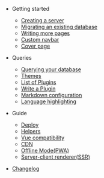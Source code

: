 - Getting started
  - [Creating a server](getting_started/creatingserver.md)
  - [Migrating an existing database](getting_started/migrating.md)
  - [Writing more pages](more-pages.md)
  - [Custom navbar](custom-navbar.md)
  - [Cover page](cover.md)

- Queries
  - [Querying your database](queries/querying.md)
  - [Themes](themes.md)
  - [List of Plugins](plugins.md)
  - [Write a Plugin](write-a-plugin.md)
  - [Markdown configuration](markdown.md)
  - [Language highlighting](language-highlight.md)

- Guide
  - [Deploy](deploy.md)
  - [Helpers](helpers.md)
  - [Vue compatibility](vue.md)
  - [CDN](cdn.md)
  - [Offline Mode(PWA)](pwa.md)
  - [Server-client renderer(SSR)](ssr.md)

- [Changelog](changelog.md)
